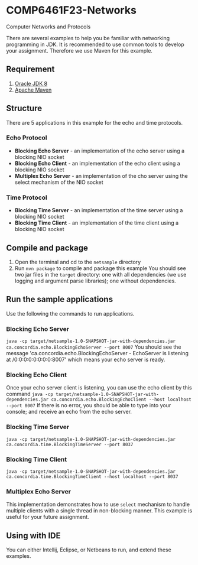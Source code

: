 # COMP6461F23-Networks
Computer Networks and Protocols

There are several examples to help you be familiar with networking programming in JDK. It is recommended to use common tools to develop your assignment. Therefore we use Maven for this example.

## Requirement
1. [Oracle JDK 8](http://www.oracle.com/technetwork/java/javase/downloads/jdk8-downloads-2133151.html)
2. [Apache Maven](https://maven.apache.org/) 

## Structure
There are 5 applications in this example for the echo and time protocols.

### Echo Protocol
- **Blocking Echo Server** - an implementation of the echo server using a blocking NIO socket
- **Blocking Echo Client** - an implementation of the echo client using a blocking NIO socket
- **Multiplex Echo Server** - an implementation of the cho server using the select mechanism of the NIO socket

### Time Protocol
- **Blocking Time Server** - an implementation of the time server using a blocking NIO socket
- **Blocking Time Client** - an implementation of the time client using a blocking NIO socket

## Compile and package
1. Open the terminal and cd to the `netsample` directory
2. Run `mvn package` to compile and package this example
You should see two jar files in the `target` directory: one with all dependencies (we use logging and argument parse libraries); one without dependencies.

## Run the sample applications
Use the following the commands to run applications.

### Blocking Echo Server
`java -cp target/netsample-1.0-SNAPSHOT-jar-with-dependencies.jar ca.concordia.echo.BlockingEchoServer --port 8007`
You should see the message 'ca.concordia.echo.BlockingEchoServer - EchoServer is listening at /0:0:0:0:0:0:0:0:8007' which means your echo server is ready.

### Blocking Echo Client
Once your echo server client is listening, you can use the echo client by this command
`java -cp target/netsample-1.0-SNAPSHOT-jar-with-dependencies.jar ca.concordia.echo.BlockingEchoClient --host localhost --port 8007`
If there is no error, you should be able to type into your console; and receive an echo from the echo server.

### Blocking Time Server
`java -cp target/netsample-1.0-SNAPSHOT-jar-with-dependencies.jar ca.concordia.time.BlockingTimeServer --port 8037`

### Blocking Time Client
`java -cp target/netsample-1.0-SNAPSHOT-jar-with-dependencies.jar ca.concordia.time.BlockingTimeClient --host localhost --port 8037`

### Multiplex Echo Server
This implementation demonstrates how to use `select` mechanism to handle multiple clients with a single thread in non-blocking manner. This example is useful for your future assignment.

## Using with IDE
You can either Intellij, Eclipse, or Netbeans to run, and extend these examples.
